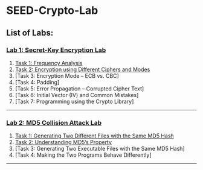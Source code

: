 # SEED-Crypto-Lab

## List of Labs:

### [Lab 1: Secret-Key Encryption Lab](lab1)
1. [Task 1: Frequency Analysis](/lab1/lab1-task1.md)
2. [Task 2: Encryption using Different Ciphers and Modes](/lab1/lab1-task2.md)
3. [Task 3: Encryption Mode – ECB vs. CBC]
4. [Task 4: Padding]
5. [Task 5: Error Propagation – Corrupted Cipher Text]
6. [Task 6: Initial Vector (IV) and Common Mistakes]
7. [Task 7: Programming using the Crypto Library]

---
### [Lab 2: MD5 Collision Attack Lab](lab2)
1. [Task 1: Generating Two Different Files with the Same MD5 Hash](/lab2/lab2-task1.md)
2. [Task 2: Understanding MD5’s Property](/lab2/lab2-task2.md)
3. [Task 3: Generating Two Executable Files with the Same MD5 Hash]
4. [Task 4: Making the Two Programs Behave Differently]

---
